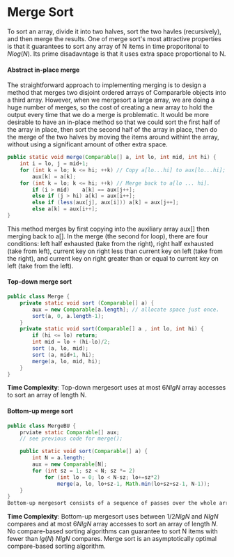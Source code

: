 # Merge Sort
To sort an array, divide it into two halves, sort the two havles (recursively), and then merge the results.
One of merge sort's most attractive properties is that it guarantees to sort any array of N items in time proporitonal to $Nlog(N)$. Its prime disadavntage is that it uses extra space proportional to N.

#### Abstract in-place merge
The straightforward approach to implementing merging is to design a method that merges two disjoint ordered arrays of Compararble objects into a third array. However, when we mergesort a large array, we are doing a huge number of merges, so the cost of creating a new array to hold the output every time that we do a merge is problematic. It would be more desirable to have an in-place method so that we could sort the first half of the array in place, then sort the second half of the array in place, then do the merge of the two halves by moving the items around withint the array, without using a significant amount of other extra space.
```java
public static void merge(Comparable[] a, int lo, int mid, int hi) {
	int i = lo, j = mid+1;
	for (int k = lo; k <= hi; ++k) // Copy a[lo...hi] to aux[lo...hi];
		aux[k] = a[k];
	for (int k = lo; k <= hi; ++k) // Merge back to a[lo ... hi].
		if (i > mid) 	a[k] == aux[j++];
		else if (j > hi) a[k] = aux[i++];
		else if (less(aux[j], aux[i])) a[k] = aux[j++];
		else a[k] = aux[i++];
}
```
This method merges by first copying into the auxiliary array aux[] then merging back to a[]. In the merge (the second for loop), there are four conditions: left half exhausted (take from the right), right half exhausted (take from left), current key on right less than current key on left (take from the right), and current key on right greater than or equal to current key on left (take from the left).
#### Top-down merge sort
```java
public class Merge {
	private static void sort (Comparable[] a) {
		aux = new Comparable[a.length];	// allocate space just once.
		sort(a, 0, a.length-1);
	}
	private static void sort(Comparable[] a , int lo, int hi) {
		if (hi <= lo) return;
		int mid = lo + (hi-lo)/2;
		sort (a, lo, mid);
		sort (a, mid+1, hi);
		merge(a, lo, mid, hi);
	}
}
```
**Time Complexity**: Top-down mergesort uses at most $6NlgN$ array accesses to sort an array of length N.
#### Bottom-up merge sort
```java
public class MergeBU {
	prviate static Comparable[] aux;
	// see previous code for merge();

	public static void sort(Comparable[] a) {
		int N = a.length;
		aux = new Comparable[N];
		for (int sz = 1; sz < N; sz *= 2)
			for (int lo = 0; lo < N-sz; lo+=sz*2)
				merge(a, lo, lo+sz-1, Math.min(lo+sz+sz-1, N-1));
	}
}
Bottom-up mergesort consists of a sequence of passes over the whole array, doing sz-by-sz merges, starting with sz equal to 1 and doubling sz on each pass. The final subarray is of size sz only when the array size is an even multiople of sz (otherwise it is less than sz).
```
**Time Complexity**: Bottom-up mergesort uses between $1/2NlgN$ and $NlgN$ compares and at most $6NlgN$ array accesses to sort an array of length $N$.
No compare-based sorting algorithms can guarantee to sort N items with fewer than $lg(N) ~ NlgN$ compares.
Merge sort is an asymptotically optimal compare-based sorting algorithm.
